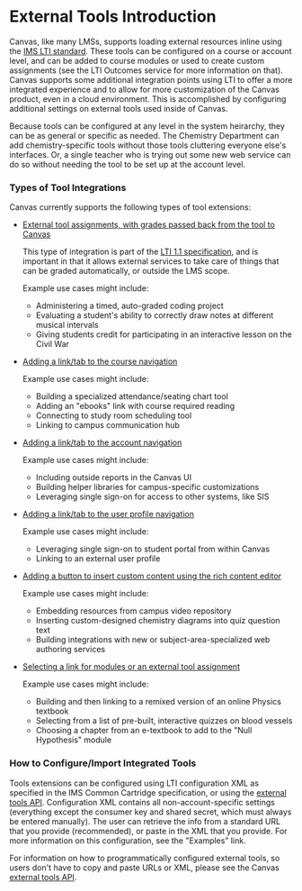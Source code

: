External Tools Introduction
==============

Canvas, like many LMSs, supports loading external resources inline using the 
<a href="http://www.imsglobal.org/lti/">IMS LTI standard</a>.
These tools can be configured on a course or account level, and 
can be added to course modules or used to create custom assignments (see the 
LTI Outcomes service for more information on that). Canvas supports some additional 
integration points using LTI to offer a more integrated experience and to allow for 
more customization of the Canvas product, even in a cloud environment. This is 
accomplished by configuring additional settings on external tools used inside of 
Canvas.

Because tools can be configured at any level in the system heirarchy, they can be
as general or specific as needed. The Chemistry Department can add chemistry-specific
tools without those tools cluttering everyone else's interfaces. Or, a single teacher
who is trying out some new web service can do so without needing the tool to be
set up at the account level.

### Types of Tool Integrations

Canvas currently supports the following types of tool extensions:

- <a href="assignment_tools.html">External tool assignments, with grades passed back from the tool to Canvas</a>

  This type of integration is part of the 
  <a href="http://www.imsglobal.org/LTI/v1p1/ltiIMGv1p1.html">LTI 1.1 specification</a>,
  and is important in that it allows external services to take care of things
  that can be graded automatically, or outside the LMS scope.
  
  Example use cases might include:
  
  - Administering a timed, auto-graded coding project
  - Evaluating a student's ability to correctly draw notes at different musical intervals
  - Giving students credit for participating in an interactive lesson on the Civil War
  
- <a href="navigation_tools.html#course_navigation">Adding a link/tab to the course navigation</a>

  Example use cases might include:
  
  - Building a specialized attendance/seating chart tool
  - Adding an "ebooks" link with course required reading
  - Connecting to study room scheduling tool
  - Linking to campus communication hub
  
- <a href="navigation_tools.html#account_navigation">Adding a link/tab to the account navigation</a>

  Example use cases might include:
  
  - Including outside reports in the Canvas UI
  - Building helper libraries for campus-specific customizations
  - Leveraging single sign-on for access to other systems, like SIS
  
- <a href="navigation_tools.html#user_navigation">Adding a link/tab to the user profile navigation</a>

  Example use cases might include:
  
  - Leveraging single sign-on to student portal from within Canvas
  - Linking to an external user profile
  
- <a href="editor_button_tools.html">Adding a button to insert custom content using the rich content editor</a>

  Example use cases might include:
  
  - Embedding resources from campus video repository
  - Inserting custom-designed chemistry diagrams into quiz question text
  - Building integrations with new or subject-area-specialized web authoring services
  
- <a href="link_selection_tools.html">Selecting a link for modules or an external tool assignment</a>

  Example use cases might include:
  
  - Building and then linking to a remixed version of an online Physics textbook
  - Selecting from a list of pre-built, interactive quizzes on blood vessels
  - Choosing a chapter from an e-textbook to add to the "Null Hypothesis" module
  


### How to Configure/Import Integrated Tools

Tools extensions can be configured using LTI configuration XML as specified in the IMS 
Common Cartridge specification, or using the <a href="external_tools.html">external tools
API</a>. Configuration XML contains all non-account-specific 
settings (everything except the consumer key and shared secret, which must always be 
entered manually). The user can retrieve the info from a standard URL that you provide 
(recommended), or paste in the XML that you provide. For more information on this 
configuration, see the "Examples" link.

For information on how to programmatically configured external tools, so users
don't have to copy and paste URLs or XML, please see the Canvas 
<a href="external_tools.html">external tools API</a>.
